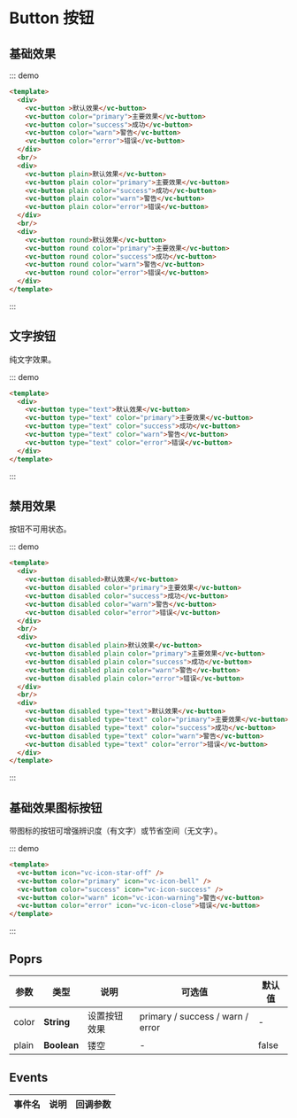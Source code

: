 # Button 按钮

## 基础效果

::: demo 
```html
<template>
  <div>
    <vc-button >默认效果</vc-button>
    <vc-button color="primary">主要效果</vc-button>
    <vc-button color="success">成功</vc-button>
    <vc-button color="warn">警告</vc-button>
    <vc-button color="error">错误</vc-button>
  </div>
  <br/>
  <div>
    <vc-button plain>默认效果</vc-button>
    <vc-button plain color="primary">主要效果</vc-button>
    <vc-button plain color="success">成功</vc-button>
    <vc-button plain color="warn">警告</vc-button>
    <vc-button plain color="error">错误</vc-button>
  </div>
  <br/>
  <div>
    <vc-button round>默认效果</vc-button>
    <vc-button round color="primary">主要效果</vc-button>
    <vc-button round color="success">成功</vc-button>
    <vc-button round color="warn">警告</vc-button>
    <vc-button round color="error">错误</vc-button>
  </div>
</template>
```
:::

## 文字按钮

纯文字效果。

::: demo 
```html
<template>
  <div>
    <vc-button type="text">默认效果</vc-button>
    <vc-button type="text" color="primary">主要效果</vc-button>
    <vc-button type="text" color="success">成功</vc-button>
    <vc-button type="text" color="warn">警告</vc-button>
    <vc-button type="text" color="error">错误</vc-button>
  </div>
</template>
```
:::

## 禁用效果

按钮不可用状态。

::: demo 
```html
<template>
  <div>
    <vc-button disabled>默认效果</vc-button>
    <vc-button disabled color="primary">主要效果</vc-button>
    <vc-button disabled color="success">成功</vc-button>
    <vc-button disabled color="warn">警告</vc-button>
    <vc-button disabled color="error">错误</vc-button>
  </div>
  <br/>
  <div>
    <vc-button disabled plain>默认效果</vc-button>
    <vc-button disabled plain color="primary">主要效果</vc-button>
    <vc-button disabled plain color="success">成功</vc-button>
    <vc-button disabled plain color="warn">警告</vc-button>
    <vc-button disabled plain color="error">错误</vc-button>
  </div>
  <br/>
  <div>
    <vc-button disabled type="text">默认效果</vc-button>
    <vc-button disabled type="text" color="primary">主要效果</vc-button>
    <vc-button disabled type="text" color="success">成功</vc-button>
    <vc-button disabled type="text" color="warn">警告</vc-button>
    <vc-button disabled type="text" color="error">错误</vc-button>
  </div>
</template>
```
:::

## 基础效果图标按钮

带图标的按钮可增强辨识度（有文字）或节省空间（无文字）。

::: demo 
```html
<template>
  <vc-button icon="vc-icon-star-off" />
  <vc-button color="primary" icon="vc-icon-bell" />
  <vc-button color="success" icon="vc-icon-success" />
  <vc-button color="warn" icon="vc-icon-warning">警告</vc-button>
  <vc-button color="error" icon="vc-icon-close">错误</vc-button>
</template>
```
:::

## Poprs

| 参数 | 类型 | 说明 | 可选值 | 默认值 |
|---|---|---|---|---|
| color | **String** | 设置按钮效果 | primary / success / warn / error | - |
| plain | **Boolean** | 镂空 | - | false |


## Events

| 事件名 | 说明 | 回调参数 |
| --- | --- | --- |
